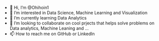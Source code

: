 - 👋 Hi, I’m @Ohihoin1
- 👀 I’m interested in Data Science, Machine Learning and Visualization
- 🌱 I’m currently learning Data Analytics
- 💞️ I’m looking to collaborate on cool prjects that helps solve problems on Data analytics, Machine Leaning and ...
- 📫 How to reach me on GitHub or LinkedIn

<!---
Ohihoin1/Ohihoin1 is a ✨ special ✨ repository because its `README.md` (this file) appears on your GitHub profile.
You can click the Preview link to take a look at your changes.
--->
